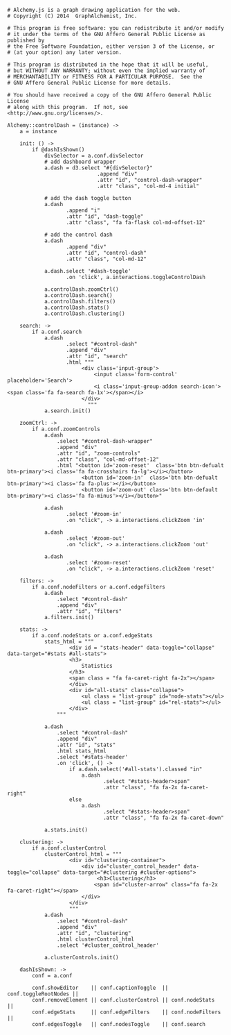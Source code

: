     # Alchemy.js is a graph drawing application for the web.
    # Copyright (C) 2014  GraphAlchemist, Inc.

    # This program is free software: you can redistribute it and/or modify
    # it under the terms of the GNU Affero General Public License as published by
    # the Free Software Foundation, either version 3 of the License, or
    # (at your option) any later version.

    # This program is distributed in the hope that it will be useful,
    # but WITHOUT ANY WARRANTY; without even the implied warranty of
    # MERCHANTABILITY or FITNESS FOR A PARTICULAR PURPOSE.  See the
    # GNU Affero General Public License for more details.

    # You should have received a copy of the GNU Affero General Public License
    # along with this program.  If not, see <http://www.gnu.org/licenses/>.

    Alchemy::controlDash = (instance) ->
        a = instance

        init: () ->
            if @dashIsShown()
                divSelector = a.conf.divSelector
                # add dashboard wrapper
                a.dash = d3.select "#{divSelector}"
                                 .append "div"
                                 .attr "id", "control-dash-wrapper"
                                 .attr "class", "col-md-4 initial"

                # add the dash toggle button 
                a.dash
                       .append "i"
                       .attr "id", "dash-toggle"
                       .attr "class", "fa fa-flask col-md-offset-12"

                # add the control dash
                a.dash
                       .append "div"
                       .attr "id", "control-dash"
                       .attr "class", "col-md-12"

                a.dash.select '#dash-toggle'
                       .on 'click', a.interactions.toggleControlDash

                a.controlDash.zoomCtrl()
                a.controlDash.search()
                a.controlDash.filters()
                a.controlDash.stats()
                a.controlDash.clustering()

        search: ->
            if a.conf.search
                a.dash
                       .select "#control-dash"
                       .append "div"
                       .attr "id", "search"
                       .html """
                            <div class='input-group'>
                                <input class='form-control' placeholder='Search'>
                                <i class='input-group-addon search-icon'><span class='fa fa-search fa-1x'></span></i>
                            </div> 
                              """
                a.search.init()
        
        zoomCtrl: ->
            if a.conf.zoomControls 
                a.dash
                    .select "#control-dash-wrapper"
                    .append "div"
                    .attr "id", "zoom-controls"
                    .attr "class", "col-md-offset-12"
                    .html "<button id='zoom-reset'  class='btn btn-defualt btn-primary'><i class='fa fa-crosshairs fa-lg'></i></button>
                            <button id='zoom-in'  class='btn btn-defualt btn-primary'><i class='fa fa-plus'></i></button>
                            <button id='zoom-out' class='btn btn-default btn-primary'><i class='fa fa-minus'></i></button>"
                
                a.dash
                       .select '#zoom-in'
                       .on "click", -> a.interactions.clickZoom 'in'
                
                a.dash
                       .select '#zoom-out'
                       .on "click", -> a.interactions.clickZoom 'out'
                
                a.dash
                       .select '#zoom-reset'
                       .on "click", -> a.interactions.clickZoom 'reset'

        filters: ->
            if a.conf.nodeFilters or a.conf.edgeFilters
                a.dash
                    .select "#control-dash"
                    .append "div"
                    .attr "id", "filters"
                a.filters.init()

        stats: ->
            if a.conf.nodeStats or a.conf.edgeStats
                stats_html = """
                        <div id = "stats-header" data-toggle="collapse" data-target="#stats #all-stats">
                        <h3>
                            Statistics
                        </h3>
                        <span class = "fa fa-caret-right fa-2x"></span>
                        </div>
                        <div id="all-stats" class="collapse">
                            <ul class = "list-group" id="node-stats"></ul>
                            <ul class = "list-group" id="rel-stats"></ul>  
                        </div>
                    """

                a.dash
                    .select "#control-dash"
                    .append "div"
                    .attr "id", "stats"
                    .html stats_html
                    .select '#stats-header'
                    .on 'click', () ->
                        if a.dash.select('#all-stats').classed "in"
                            a.dash
                                   .select "#stats-header>span"
                                   .attr "class", "fa fa-2x fa-caret-right"
                        else
                            a.dash
                                   .select "#stats-header>span"
                                   .attr "class", "fa fa-2x fa-caret-down"

                a.stats.init()

        clustering: ->
            if a.conf.clusterControl
                clusterControl_html = """
                        <div id="clustering-container">
                            <div id="cluster_control_header" data-toggle="collapse" data-target="#clustering #cluster-options">
                                 <h3>Clustering</h3>
                                <span id="cluster-arrow" class="fa fa-2x fa-caret-right"></span>
                            </div>
                        </div>
                        """
                a.dash
                    .select "#control-dash"
                    .append "div"
                    .attr "id", "clustering"
                    .html clusterControl_html
                    .select '#cluster_control_header'

                a.clusterControls.init()

        dashIsShown: ->
            conf = a.conf

            conf.showEditor    || conf.captionToggle  || conf.toggleRootNodes ||
            conf.removeElement || conf.clusterControl || conf.nodeStats       ||
            conf.edgeStats     || conf.edgeFilters    || conf.nodeFilters     || 
            conf.edgesToggle   || conf.nodesToggle    || conf.search